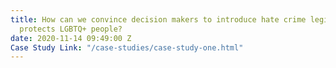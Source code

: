 ```yaml
---
title: How can we convince decision makers to introduce hate crime legislation that
  protects LGBTQ+ people?
date: 2020-11-14 09:49:00 Z
Case Study Link: "/case-studies/case-study-one.html"
---
```


